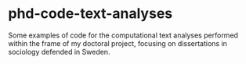# phd-code-text-analyses
Some examples of code for the computational text analyses performed within the frame of my doctoral project, focusing on dissertations in sociology defended in Sweden.
